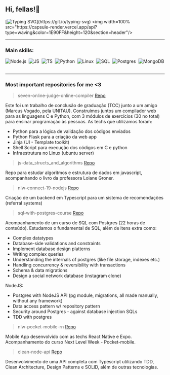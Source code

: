 ## Hi, fellas!👋

[![Typing SVG](https://readme-typing-svg.herokuapp.com?font=Fira+Code&pause=1000&width=435&lines=Happy+To+See+You+Here!)](https://git.io/typing-svg)
<img width=100% src="https://capsule-render.vercel.app/api?type=waving&color=1E90FF&height=120&section=header"/>

<hr />

### Main skills:
![Node.js](https://img.shields.io/badge/node.js-339933?style=for-the-badge&logo=Node.js&logoColor=white)&nbsp;
![JS](https://shields.io/badge/JavaScript-F7DF1E?logo=JavaScript&logoColor=000&style=flat-square)&nbsp;
![TS](https://shields.io/badge/TypeScript-3178C6?logo=TypeScript&logoColor=FFF&style=flat-square)&nbsp;
![Python](https://img.shields.io/badge/Python-3776AB?style=for-the-badge&logo=python&logoColor=white)&nbsp;
![Linux](https://img.shields.io/badge/Linux-FCC624?style=for-the-badge&logo=linux&logoColor=black)&nbsp;
![SQL](https://img.shields.io/badge/-SQL-0D1117?style=for-the-badge&logo=sql&labelColor=0D1117)&nbsp;
![Postgres](https://img.shields.io/badge/Postgres-336791?style=for-the-badge&logo=postgresql&logoColor=white)&nbsp;
![MongoDB](https://img.shields.io/badge/-MongoDB-13aa52?style=for-the-badge&logo=mongodb&logoColor=white)&nbsp;

<hr />

### Most important repositories for me <3

> seven-online-judge-online-compiler
[Repo](https://github.com/rvbonfimm/seven-online-judge-online-compiler)

Este foi um trabalho de conclusão de graduação (TCC) junto a um amigo (Marcus Vogado, pela UNITAU).
Construímos juntos um compilador web para as linguagens C e Python, com 3 módulos de exercícios (30 no total) para ensinar programação às pessoas.
As techs que utilizamos foram:
- Python para a lógica de validação dos códigos enviados
- Python Flask para a criação da web app
- Jinja (UI - Template toolkit)
- Shell Script para execução dos códigos em C e python
- Infraestrutura no Linux (ubuntu server)


> js-data_structs_and_algorithms
[Repo](https://github.com/rvbonfimm/js-data_structs_and_algorithms)

Repo para estudar algoritmos e estrutura de dados em javascript, acompanhando o livro da professora Loiane Groner.

> nlw-connect-19-nodejs
[Repo](https://github.com/rvbonfimm/nlw-connect-19-nodejs)

Criação de um backend em Typescript para um sistema de recomendações (referral systems)

> sql-with-postgres-course
[Repo](https://github.com/rvbonfimm/sql-with-postgres-course)

Acompanhamento de um curso de SQL com Postgres (22 horas de conteúdo).
Estudamos o fundamental de SQL, além de itens extra como:
- Complex datatypes
- Database-side validations and constraints
- Implement database design platterns
- Writing complex queries
- Understanding the internals of postgres (like file storage, indexes etc.)
- Handling concurrency & reversibility with transactions
- Schema & data migrations
- Design a social network database (instagram clone)

NodeJS:
- Postgres with NodeJS API (pg module, migrations, all made manually, without any framework)
- Data access pattern w/ repository pattern
- Security around Postgres - against database injection SQLs
- TDD with postgres

> nlw-pocket-mobile-rn
[Repo](https://github.com/rvbonfimm/nlw-pocket-mobile-rn)

Mobile App desenvolvido com as techs React Native e Expo. Acompanhamento do curso Next Level Week - Pocket-mobile.

> clean-node-api
[Repo](https://github.com/rvbonfimm/clean-node-api)

Desenvolvimento de uma API completa com Typescript utilizando TDD, Clean Architecture, Design Patterns e SOLID, além de outras tecnologias.
